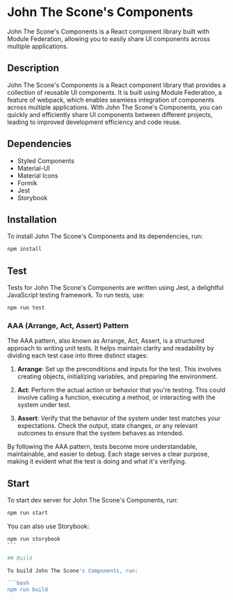 # John The Scone's Components

John The Scone's Components is a React component library built with Module Federation, allowing you to easily share UI components across multiple applications.

## Description

John The Scone's Components is a React component library that provides a collection of reusable UI components. It is built using Module Federation, a feature of webpack, which enables seamless integration of components across multiple applications. With John The Scone's Components, you can quickly and efficiently share UI components between different projects, leading to improved development efficiency and code reuse.

## Dependencies

-   Styled Components
-   Material-UI
-   Material Icons
-   Formik
-   Jest
-   Storybook

## Installation

To install John The Scone's Components and its dependencies, run:

```bash
npm install
```

## Test

Tests for John The Scone's Components are written using Jest, a delightful JavaScript testing framework. To run tests, use:

```bash
npm run test
```

### AAA (Arrange, Act, Assert) Pattern

The AAA pattern, also known as Arrange, Act, Assert, is a structured approach to writing unit tests. It helps maintain clarity and readability by dividing each test case into three distinct stages:

1. **Arrange**: Set up the preconditions and inputs for the test. This involves creating objects, initializing variables, and preparing the environment.

2. **Act**: Perform the actual action or behavior that you're testing. This could involve calling a function, executing a method, or interacting with the system under test.

3. **Assert**: Verify that the behavior of the system under test matches your expectations. Check the output, state changes, or any relevant outcomes to ensure that the system behaves as intended.

By following the AAA pattern, tests become more understandable, maintainable, and easier to debug. Each stage serves a clear purpose, making it evident what the test is doing and what it's verifying.

## Start

To start dev server for John The Scone's Components, run:

```bash
npm run start
```

You can also use Storybook:

````bash
npm run storybook
```

## Build

To build John The Scone's Components, run:

```bash
npm run build
````
